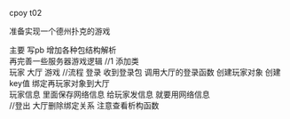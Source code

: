 cpoy  t02

准备实现一个德州扑克的游戏

主要 写pb 增加各种包结构解析  
再完善一些服务器游戏逻辑
//1 添加类  
玩家 
大厅
游戏
//流程 登录  收到登录包  调用大厅的登录函数  创建玩家对象   创建key值  绑定再玩家对象到大厅    
玩家信息 里面保存网络信息 给玩家发信息 就要用网络信息  
//登出  大厅删除绑定关系  注意查看析构函数
                        




 